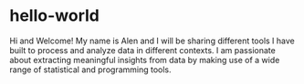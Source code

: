 # hello-world
Hi and Welcome! My name is Alen and I will be sharing different tools I have built to process and analyze data in different contexts.
I am passionate about extracting meaningful insights from data by making use of a wide range of statistical and programming tools.
